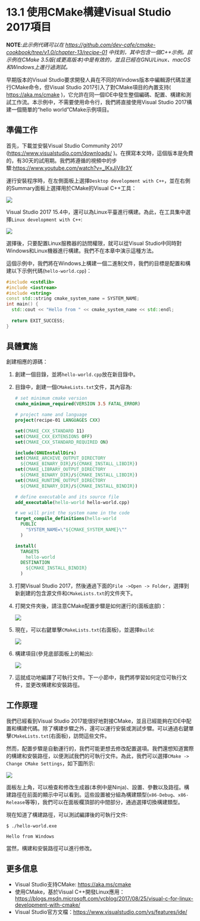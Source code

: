 # 13.1 使用CMake構建Visual Studio 2017項目

**NOTE**:*此示例代碼可以在 https://github.com/dev-cafe/cmake-cookbook/tree/v1.0/chapter-13/recipe-01 中找到，其中包含一個C++示例。該示例在CMake 3.5版(或更高版本)中是有效的，並且已經在GNU/Linux、macOS和Windows上進行過測試。*

早期版本的Visual Studio要求開發人員在不同的Windows版本中編輯源代碼並運行CMake命令，但Visual Studio 2017引入了對CMake項目的內置支持( https://aka.ms/cmake )，它允許在同一個IDE中發生整個編碼、配置、構建和測試工作流。本示例中，不需要使用命令行，我們將直接使用Visual Studio 2017構建一個簡單的“hello world”CMake示例項目。

## 準備工作

首先，下載並安裝Visual Studio Community 2017 (https://www.visualstudio.com/downloads/ )。在撰寫本文時，這個版本是免費的，有30天的試用期。我們將遵循的視頻中的步驟:https://www.youtube.com/watch?v=_lKxJjV8r3Y

運行安裝程序時，在左側面板上選擇`Desktop development with C++`，並在右側的Summary面板上選擇用於CMake的Visual C++工具：

![](../../images/chapter13/13-1.png)

Visual Studio 2017 15.4中，還可以為Linux平臺進行構建。為此，在工具集中選擇`Linux development with C++`:

![](../../images/chapter13/13-2.png)

選擇後，只要配置Linux服務器的訪問權限，就可以從Visual Studio中同時對Windows和Linux機器進行構建。我們不在本章中演示這種方法。

這個示例中，我們將在Windows上構建一個二進制文件，我們的目標是配置和構建以下示例代碼(`hello-world.cpp`)：

```c++
#include <cstdlib>
#include <iostream>
#include <string>
const std::string cmake_system_name = SYSTEM_NAME;
int main() {
  std::cout << "Hello from " << cmake_system_name << std::endl;
  
  return EXIT_SUCCESS;
}
```

## 具體實施

創建相應的源碼：

1. 創建一個目錄，並將`hello-world.cpp`放在新目錄中。

2. 目錄中，創建一個`CMakeLists.txt`文件，其內容為:

   ```cmake
   # set minimum cmake version
   cmake_minimum_required(VERSION 3.5 FATAL_ERROR)
   
   # project name and language
   project(recipe-01 LANGUAGES CXX)
   
   set(CMAKE_CXX_STANDARD 11)
   set(CMAKE_CXX_EXTENSIONS OFF)
   set(CMAKE_CXX_STANDARD_REQUIRED ON)
   
   include(GNUInstallDirs)
   set(CMAKE_ARCHIVE_OUTPUT_DIRECTORY
     ${CMAKE_BINARY_DIR}/${CMAKE_INSTALL_LIBDIR})
   set(CMAKE_LIBRARY_OUTPUT_DIRECTORY
     ${CMAKE_BINARY_DIR}/${CMAKE_INSTALL_LIBDIR})
   set(CMAKE_RUNTIME_OUTPUT_DIRECTORY
     ${CMAKE_BINARY_DIR}/${CMAKE_INSTALL_BINDIR})
   
   # define executable and its source file
   add_executable(hello-world hello-world.cpp)
   
   # we will print the system name in the code
   target_compile_definitions(hello-world
     PUBLIC
       "SYSTEM_NAME=\"${CMAKE_SYSTEM_NAME}\""
     )
   
   install(
     TARGETS
       hello-world
     DESTINATION
       ${CMAKE_INSTALL_BINDIR}
     )
   ```

3. 打開Visual Studio 2017，然後通過下面的`File ->Open ->
   Folder`，選擇到新創建的包含源文件和`CMakeLists.txt`的文件夾下。

4. 打開文件夾後，請注意CMake配置步驟是如何運行的(面板底部)：

   ![](../../images/chapter13/13-3.png)

5. 現在，可以右鍵單擊`CMakeLists.txt`(右面板)，並選擇`Build`:

   ![](../../images/chapter13/13-4.png)

6. 構建項目(參見底部面板上的輸出):

   ![](../../images/chapter13/13-5.png)

7. 這就成功地編譯了可執行文件。下一小節中，我們將學習如何定位可執行文件，並更改構建和安裝路徑。

## 工作原理

我們已經看到Visual Studio 2017能很好地對接CMake，並且已經能夠在IDE中配置和構建代碼。除了構建步驟之外，還可以運行安裝或測試步驟。可以通過右鍵單擊`CMakeLists.txt`(右面板)，訪問這些文件。

然而，配置步驟是自動運行的，我們可能更想去修改配置選項。我們還想知道實際的構建和安裝路徑，以便測試我們的可執行文件。為此，我們可以選擇`CMake -> Change CMake Settings`，如下圖所示:

![](../../images/chapter13/13-6.png)

面板左上角，可以檢查和修改生成器(本例中是Ninja)、設置、參數以及路徑。構建路徑在前面的顯示中可以看到。這些設置被分組為構建類型(`x86-Debug`、`x86-Release`等等)，我們可以在面板欄頂部的中間部分，通過選擇切換構建類型。

現在知道了構建路徑，可以測試編譯後的可執行文件:

```shell
$ ./hello-world.exe

Hello from Windows
```

當然，構建和安裝路徑可以進行修改。

## 更多信息

* Visual Studio支持CMake:  https://aka.ms/cmake
* 使用CMake，基於Visual C++開發Linux應用：https://blogs.msdn.microsoft.com/vcblog/2017/08/25/visual-c-for-linux-development-with-cmake/
* Visual Studio官方文檔：https://www.visualstudio.com/vs/features/ide/
